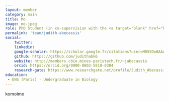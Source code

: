```yaml
---
layout: member
category: main
title: Mo
image: mo.jpeg
role: PhD Student (in co-supervision with the <a target="blank" href="http://cbio.mines-paristech.fr/">CBIO</a>)
permalink: 'team/judith-abecassis'
social:
    twitter: 
    linkedin: 
    google-scholar: https://scholar.google.fr/citations?user=M055Oo8AAAAJ&hl=fr
    github: https://github.com/judithabk6
    website: http://members.cbio.mines-paristech.fr/~jabecassis
    orcid: https://orcid.org/0000-0002-5818-8304
    research-gate: https://www.researchgate.net/profile/Judith_Abecassis
education:
 - ENS (Paris) - Undergraduate in Biology
---
```


komoimo